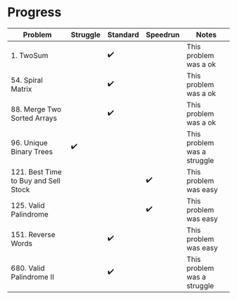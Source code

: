 # Progress
| Problem                 | Struggle    | Standard  | Speedrun | Notes |
| ---                     | ---         | ---       | ---      | ---   |
| 1. TwoSum |             |   ✔️    |      | This problem was a ok|
| 54. Spiral Matrix |             |   ✔️    |      | This problem was a ok|
| 88. Merge Two Sorted Arrays |             |   ✔️    |      | This problem was a ok|
| 96. Unique Binary Trees  |      ✔️       |       |      | This problem was a struggle|
| 121. Best Time to Buy and Sell Stock |             |       |   ✔️   | This problem was easy|
| 125. Valid Palindrome  |            |       |   ✔️   | This problem was easy|
| 151. Reverse Words  |            |   ✔️    |      | This problem was easy|
| 680. Valid Palindrome II |             |    ✔️   |      | This problem was a struggle|

